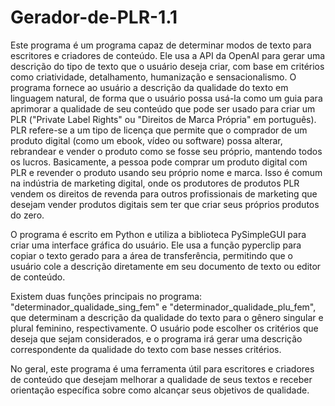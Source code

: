 # Gerador-de-PLR-1.1

Este programa é um programa capaz de determinar modos de texto para escritores e criadores de conteúdo. Ele usa a API da OpenAI para gerar uma descrição do tipo de texto que o usuário deseja criar, com base em critérios como criatividade, detalhamento, humanização e sensacionalismo. O programa fornece ao usuário a descrição da qualidade do texto em linguagem natural, de forma que o usuário possa usá-la como um guia para aprimorar a qualidade de seu conteúdo que pode ser usado para criar um PLR ("Private Label Rights" ou "Direitos de Marca Própria" em português). PLR refere-se a um tipo de licença que permite que o comprador de um produto digital (como um ebook, vídeo ou software) possa alterar, rebrandear e vender o produto como se fosse seu próprio, mantendo todos os lucros. Basicamente, a pessoa pode comprar um produto digital com PLR e revender o produto usando seu próprio nome e marca. Isso é comum na indústria de marketing digital, onde os produtores de produtos PLR vendem os direitos de revenda para outros profissionais de marketing que desejam vender produtos digitais sem ter que criar seus próprios produtos do zero.

O programa é escrito em Python e utiliza a biblioteca PySimpleGUI para criar uma interface gráfica do usuário. Ele usa a função pyperclip para copiar o texto gerado para a área de transferência, permitindo que o usuário cole a descrição diretamente em seu documento de texto ou editor de conteúdo.

Existem duas funções principais no programa: "determinador_qualidade_sing_fem" e "determinador_qualidade_plu_fem", que determinam a descrição da qualidade do texto para o gênero singular e plural feminino, respectivamente. O usuário pode escolher os critérios que deseja que sejam considerados, e o programa irá gerar uma descrição correspondente da qualidade do texto com base nesses critérios.

No geral, este programa é uma ferramenta útil para escritores e criadores de conteúdo que desejam melhorar a qualidade de seus textos e receber orientação específica sobre como alcançar seus objetivos de qualidade.
